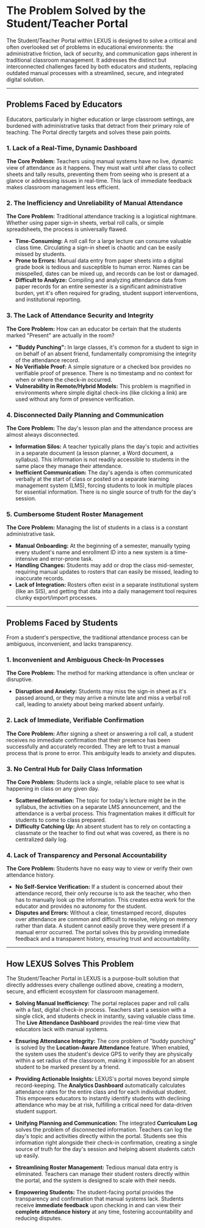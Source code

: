 # The Problem Solved by the Student/Teacher Portal

The Student/Teacher Portal within LEXUS is designed to solve a critical and often overlooked set of problems in educational environments: the administrative friction, lack of security, and communication gaps inherent in traditional classroom management. It addresses the distinct but interconnected challenges faced by both educators and students, replacing outdated manual processes with a streamlined, secure, and integrated digital solution.

---

## Problems Faced by Educators

Educators, particularly in higher education or large classroom settings, are burdened with administrative tasks that detract from their primary role of teaching. The Portal directly targets and solves these pain points.

### 1. Lack of a Real-Time, Dynamic Dashboard

**The Core Problem:** Teachers using manual systems have no live, dynamic view of attendance as it happens. They must wait until after class to collect sheets and tally results, preventing them from seeing who is present at a glance or addressing issues in real-time. This lack of immediate feedback makes classroom management less efficient.

### 2. The Inefficiency and Unreliability of Manual Attendance

**The Core Problem:** Traditional attendance tracking is a logistical nightmare. Whether using paper sign-in sheets, verbal roll calls, or simple spreadsheets, the process is universally flawed.

-   **Time-Consuming:** A roll call for a large lecture can consume valuable class time. Circulating a sign-in sheet is chaotic and can be easily missed by students.
-   **Prone to Errors:** Manual data entry from paper sheets into a digital grade book is tedious and susceptible to human error. Names can be misspelled, dates can be mixed up, and records can be lost or damaged.
-   **Difficult to Analyze:** Compiling and analyzing attendance data from paper records for an entire semester is a significant administrative burden, yet it's often required for grading, student support interventions, and institutional reporting.

### 3. The Lack of Attendance Security and Integrity

**The Core Problem:** How can an educator be certain that the students marked "Present" are actually in the room?

-   **"Buddy Punching":** In large classes, it's common for a student to sign in on behalf of an absent friend, fundamentally compromising the integrity of the attendance record.
-   **No Verifiable Proof:** A simple signature or a checked box provides no verifiable proof of presence. There is no timestamp and no context for when or where the check-in occurred.
-   **Vulnerability in Remote/Hybrid Models:** This problem is magnified in environments where simple digital check-ins (like clicking a link) are used without any form of presence verification.

### 4. Disconnected Daily Planning and Communication

**The Core Problem:** The day's lesson plan and the attendance process are almost always disconnected.

-   **Information Silos:** A teacher typically plans the day's topic and activities in a separate document (a lesson planner, a Word document, a syllabus). This information is not readily accessible to students in the same place they manage their attendance.
-   **Inefficient Communication:** The day's agenda is often communicated verbally at the start of class or posted on a separate learning management system (LMS), forcing students to look in multiple places for essential information. There is no single source of truth for the day's session.

### 5. Cumbersome Student Roster Management

**The Core Problem:** Managing the list of students in a class is a constant administrative task.

-   **Manual Onboarding:** At the beginning of a semester, manually typing every student's name and enrollment ID into a new system is a time-intensive and error-prone task.
-   **Handling Changes:** Students may add or drop the class mid-semester, requiring manual updates to rosters that can easily be missed, leading to inaccurate records.
-   **Lack of Integration:** Rosters often exist in a separate institutional system (like an SIS), and getting that data into a daily management tool requires clunky export/import processes.

---

## Problems Faced by Students

From a student's perspective, the traditional attendance process can be ambiguous, inconvenient, and lacks transparency.

### 1. Inconvenient and Ambiguous Check-In Processes

**The Core Problem:** The method for marking attendance is often unclear or disruptive.

-   **Disruption and Anxiety:** Students may miss the sign-in sheet as it's passed around, or they may arrive a minute late and miss a verbal roll call, leading to anxiety about being marked absent unfairly.

### 2. Lack of Immediate, Verifiable Confirmation

**The Core Problem:** After signing a sheet or answering a roll call, a student receives no immediate confirmation that their presence has been successfully and accurately recorded. They are left to trust a manual process that is prone to error. This ambiguity leads to anxiety and disputes.

### 3. No Central Hub for Daily Class Information

**The Core Problem:** Students lack a single, reliable place to see what is happening in class on any given day.

-   **Scattered Information:** The topic for today's lecture might be in the syllabus, the activities on a separate LMS announcement, and the attendance is a verbal process. This fragmentation makes it difficult for students to come to class prepared.
-   **Difficulty Catching Up:** An absent student has to rely on contacting a classmate or the teacher to find out what was covered, as there is no centralized daily log.

### 4. Lack of Transparency and Personal Accountability

**The Core Problem:** Students have no easy way to view or verify their own attendance history.

-   **No Self-Service Verification:** If a student is concerned about their attendance record, their only recourse is to ask the teacher, who then has to manually look up the information. This creates extra work for the educator and provides no autonomy for the student.
-   **Disputes and Errors:** Without a clear, timestamped record, disputes over attendance are common and difficult to resolve, relying on memory rather than data. A student cannot easily prove they were present if a manual error occurred. The portal solves this by providing immediate feedback and a transparent history, ensuring trust and accountability.

---

## How LEXUS Solves This Problem

The Student/Teacher Portal in LEXUS is a purpose-built solution that directly addresses every challenge outlined above, creating a modern, secure, and efficient ecosystem for classroom management.

-   **Solving Manual Inefficiency:** The portal replaces paper and roll calls with a fast, digital check-in process. Teachers start a session with a single click, and students check in instantly, saving valuable class time. The **Live Attendance Dashboard** provides the real-time view that educators lack with manual systems.

-   **Ensuring Attendance Integrity:** The core problem of "buddy punching" is solved by the **Location-Aware Attendance** feature. When enabled, the system uses the student's device GPS to verify they are physically within a set radius of the classroom, making it impossible for an absent student to be marked present by a friend.

-   **Providing Actionable Insights:** LEXUS's portal moves beyond simple record-keeping. The **Analytics Dashboard** automatically calculates attendance rates for the entire class and for each individual student. This empowers educators to instantly identify students with declining attendance who may be at risk, fulfilling a critical need for data-driven student support.

-   **Unifying Planning and Communication:** The integrated **Curriculum Log** solves the problem of disconnected information. Teachers can log the day's topic and activities directly within the portal. Students see this information right alongside their check-in confirmation, creating a single source of truth for the day's session and helping absent students catch up easily.

-   **Streamlining Roster Management:** Tedious manual data entry is eliminated. Teachers can manage their student rosters directly within the portal, and the system is designed to scale with their needs.

-   **Empowering Students:** The student-facing portal provides the transparency and confirmation that manual systems lack. Students receive **immediate feedback** upon checking in and can view their **complete attendance history** at any time, fostering accountability and reducing disputes.